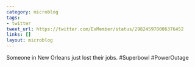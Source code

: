 ```yaml
---
category: microblog
tags:
- twitter
tweet_url: https://twitter.com/ExMember/status/298245978006376452
links: []
layout: microblog
---
```

Someone in New Orleans just lost their jobs. #Superbowl #PowerOutage
